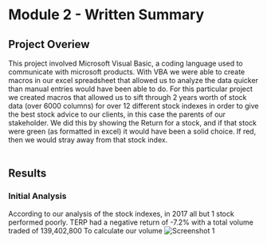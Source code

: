 # Module 2 - Written Summary
## Project Overiew
This project involved Microsoft Visual Basic, a coding language used to communicate with microsoft products. With VBA we were able to create macros in our excel spreadsheet that allowed us to analyze the data quicker than manual entries would have been able to do. For this particular project we created macros that allowed us to sift through 2 years worth of stock data (over 6000 columns) for over 12 different stock indexes in order to give the best stock advice to our clients, in this case the parents of our stakeholder. We did this by showing the Return for a stock, and if that stock were green (as formatted in excel) it would have been a solid choice. If red, then we would stray away from that stock index.
<br></br>
## Results
### Initial Analysis
According to our analysis of the stock indexes, in 2017 all but 1 stock performed poorly. TERP had a negative return of -7.2% with a total volume traded of 139,402,800 
To calculate our volume ![Screenshot 1](/Resources/code_ss1)